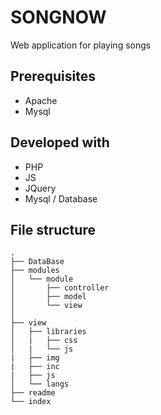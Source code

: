 # SONGNOW
Web application for playing songs 
## Prerequisites
* Apache
* Mysql
## Developed with
* PHP
* JS
* JQuery
* Mysql / Database

## File structure
```
.
├── DataBase
├── modules
│   └── module
│       ├── controller
│       ├── model
│       └── view       
│
├── view
│   ├── libraries
│   |   ├── css
│   |   └── js
|   ├── img
|   ├── inc
|   ├── js
│   └── langs
├── readme
└── index
```
